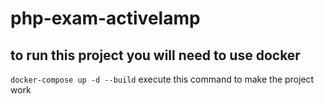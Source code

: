 # php-exam-activelamp

## to run this project you will need to use docker
   `docker-compose up -d --build`
   execute this command to make the project work
